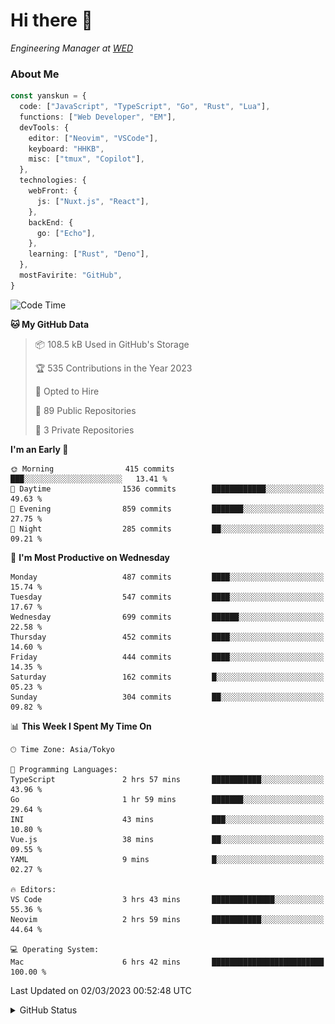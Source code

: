 # Hi there&nbsp;:wave:

<!-- ![Alt text](https://spotify-recently-played-readme.vercel.app/api?user=31kynbuubkiu3r4qh4hjuaglhfay) -->

_Engineering Manager at [WED](https://github.com/wedinc)_

### About Me

```ts
const yanskun = {
  code: ["JavaScript", "TypeScript", "Go", "Rust", "Lua"],
  functions: ["Web Developer", "EM"],
  devTools: {
    editor: ["Neovim", "VSCode"],
    keyboard: "HHKB",
    misc: ["tmux", "Copilot"],
  },
  technologies: {
    webFront: {
      js: ["Nuxt.js", "React"],
    },
    backEnd: {
      go: ["Echo"],
    },
    learning: ["Rust", "Deno"],
  },
  mostFavirite: "GitHub",
}
```

<!--START_SECTION:waka-->
![Code Time](http://img.shields.io/badge/Code%20Time-198%20hrs%2022%20mins-blue)

**🐱 My GitHub Data** 

> 📦 108.5 kB Used in GitHub's Storage 
 > 
> 🏆 535 Contributions in the Year 2023
 > 
> 💼 Opted to Hire
 > 
> 📜 89 Public Repositories 
 > 
> 🔑 3 Private Repositories 
 > 
**I'm an Early 🐤** 

```text
🌞 Morning                415 commits         ███░░░░░░░░░░░░░░░░░░░░░░   13.41 % 
🌆 Daytime                1536 commits        ████████████░░░░░░░░░░░░░   49.63 % 
🌃 Evening                859 commits         ███████░░░░░░░░░░░░░░░░░░   27.75 % 
🌙 Night                  285 commits         ██░░░░░░░░░░░░░░░░░░░░░░░   09.21 % 
```
📅 **I'm Most Productive on Wednesday** 

```text
Monday                   487 commits         ████░░░░░░░░░░░░░░░░░░░░░   15.74 % 
Tuesday                  547 commits         ████░░░░░░░░░░░░░░░░░░░░░   17.67 % 
Wednesday                699 commits         ██████░░░░░░░░░░░░░░░░░░░   22.58 % 
Thursday                 452 commits         ████░░░░░░░░░░░░░░░░░░░░░   14.60 % 
Friday                   444 commits         ████░░░░░░░░░░░░░░░░░░░░░   14.35 % 
Saturday                 162 commits         █░░░░░░░░░░░░░░░░░░░░░░░░   05.23 % 
Sunday                   304 commits         ██░░░░░░░░░░░░░░░░░░░░░░░   09.82 % 
```


📊 **This Week I Spent My Time On** 

```text
🕑︎ Time Zone: Asia/Tokyo

💬 Programming Languages: 
TypeScript               2 hrs 57 mins       ███████████░░░░░░░░░░░░░░   43.96 % 
Go                       1 hr 59 mins        ███████░░░░░░░░░░░░░░░░░░   29.64 % 
INI                      43 mins             ███░░░░░░░░░░░░░░░░░░░░░░   10.80 % 
Vue.js                   38 mins             ██░░░░░░░░░░░░░░░░░░░░░░░   09.55 % 
YAML                     9 mins              █░░░░░░░░░░░░░░░░░░░░░░░░   02.27 % 

🔥 Editors: 
VS Code                  3 hrs 43 mins       ██████████████░░░░░░░░░░░   55.36 % 
Neovim                   2 hrs 59 mins       ███████████░░░░░░░░░░░░░░   44.64 % 

💻 Operating System: 
Mac                      6 hrs 42 mins       █████████████████████████   100.00 % 
```


 Last Updated on 02/03/2023 00:52:48 UTC
<!--END_SECTION:waka-->

<details>
<summary>GitHub Status</summary>
<picture>
  <source media="(prefers-color-scheme: dark)" srcset="https://raw.githubusercontent.com/yanskun/yanskun/master/profile-summary-card-output/nord_dark/0-profile-details.svg">
 <img src="https://raw.githubusercontent.com/yanskun/yanskun/master/profile-summary-card-output/default/0-profile-details.svg">
</picture>
<br>
<picture>
  <source media="(prefers-color-scheme: dark)" srcset="https://raw.githubusercontent.com/yanskun/yanskun/master/profile-summary-card-output/nord_dark/1-repos-per-language.svg">
 <img src="https://raw.githubusercontent.com/yanskun/yanskun/master/profile-summary-card-output/default/1-repos-per-language.svg">
</picture>
<picture>
  <source media="(prefers-color-scheme: dark)" srcset="https://raw.githubusercontent.com/yanskun/yanskun/master/profile-summary-card-output/nord_dark/2-most-commit-language.svg">
 <img src="https://raw.githubusercontent.com/yanskun/yanskun/master/profile-summary-card-output/default/2-most-commit-language.svg">
</picture>
<br>
<picture>
  <source media="(prefers-color-scheme: dark)" srcset="https://raw.githubusercontent.com/yanskun/yanskun/master/profile-summary-card-output/nord_dark/3-stats.svg">
 <img src="https://raw.githubusercontent.com/yanskun/yanskun/master/profile-summary-card-output/default/3-stats.svg">
</picture>
<picture>
  <source media="(prefers-color-scheme: dark)" srcset="https://raw.githubusercontent.com/yanskun/yanskun/master/profile-summary-card-output/nord_dark/4-productive-time.svg">
 <img src="https://raw.githubusercontent.com/yanskun/yanskun/master/profile-summary-card-output/default/4-productive-time.svg">
</picture>
</details>
